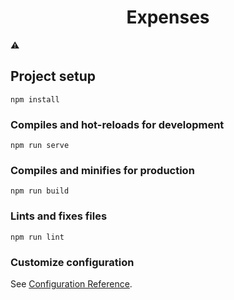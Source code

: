 <h1 align="center"> Expenses </h1>
<p align="justify> O Expenses é um gerenciador de gastos financeiro, cadastre, monitore e controle suas finanças de forma simples. </p>

> Status do Projeto: Em desenvolvimento :warning:

## Project setup
```
npm install
```

### Compiles and hot-reloads for development
```
npm run serve
```

### Compiles and minifies for production
```
npm run build
```

### Lints and fixes files
```
npm run lint
```

### Customize configuration
See [Configuration Reference](https://cli.vuejs.org/config/).
